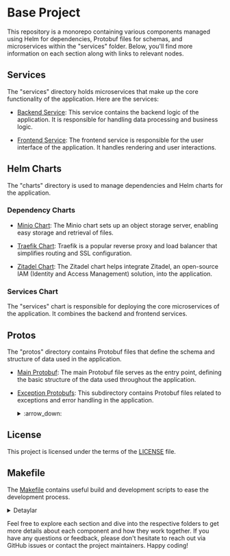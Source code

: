Base Project
==============

This repository is a monorepo containing various components managed using Helm for dependencies, Protobuf files for schemas, and microservices within the "services" folder. Below, you'll find more information on each section along with links to relevant nodes.

Services
--------

The "services" directory holds microservices that make up the core functionality of the application. Here are the services:

-   [Backend Service](/services/backend): This service contains the backend logic of the application. It is responsible for handling data processing and business logic.

-   [Frontend Service](/services/frontend): The frontend service is responsible for the user interface of the application. It handles rendering and user interactions.

Helm Charts
-----------

The "charts" directory is used to manage dependencies and Helm charts for the application.

### Dependency Charts

-   [Minio Chart](/charts/dependency/minio): The Minio chart sets up an object storage server, enabling easy storage and retrieval of files.

-   [Traefik Chart](/charts/dependency/traefik): Traefik is a popular reverse proxy and load balancer that simplifies routing and SSL configuration.

-   [Zitadel Chart](/charts/dependency/zitadel): The Zitadel chart helps integrate Zitadel, an open-source IAM (Identity and Access Management) solution, into the application.

### Services Chart

The "services" chart is responsible for deploying the core microservices of the application. It combines the backend and frontend services.

Protos
------

The "protos" directory contains Protobuf files that define the schema and structure of data used in the application.

-   [Main Protobuf](/protos/main.proto): The main Protobuf file serves as the entry point, defining the basic structure of the data used throughout the application.

-   [Exception Protobufs](/protos/exception): This subdirectory contains Protobuf files related to exceptions and error handling in the application.
    <details><summary>:arrow_down:</summary>

    -   [Code Proto](/protos/exception/code.proto): The file defines error codes used in the application.

    -   [Throw Proto](/protos/exception/throw.proto): The file contains definitions for various exceptions that can be thrown by the services.
    </details>
License
-------

This project is licensed under the terms of the [LICENSE](/LICENSE) file.

Makefile
--------

The [Makefile](/Makefile) contains useful build and development scripts to ease the development process.


<details>
  <summary>Detaylar</summary>

  Bu bölüm, açılır-kapanır olacak şekilde gizli içeriğe sahiptir.

</details>

Feel free to explore each section and dive into the respective folders to get more details about each component and how they work together. If you have any questions or feedback, please don't hesitate to reach out via GitHub issues or contact the project maintainers. Happy coding!